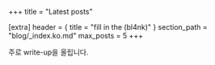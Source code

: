 +++
title = "Latest posts"

[extra]
header = { title = "fill in the (bl4nk)" }
section_path = "blog/_index.ko.md"
max_posts = 5
+++

주로 write-up을 올립니다.
